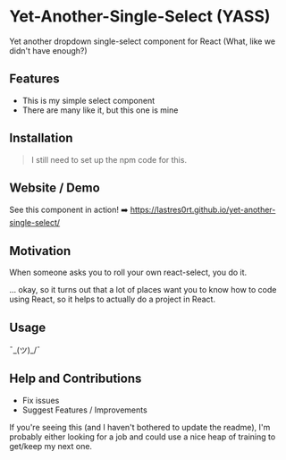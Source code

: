 # Yet-Another-Single-Select (YASS)
Yet another dropdown single-select component for React (What, like we didn't have enough?)
## Features
- This is my simple select component
- There are many like it, but this one is mine
## Installation
> I still need to set up the npm code for this.
## Website / Demo
See this component in action!
➡️ https://lastres0rt.github.io/yet-another-single-select/ 
## Motivation
When someone asks you to roll your own react-select, you do it.

... okay, so it turns out that a lot of places want you to know how to code using React, so it helps to actually do a project in React.
## Usage
¯\_(ツ)_/¯
## Help and Contributions
 - Fix issues
 - Suggest Features / Improvements

 If you're seeing this (and I haven't bothered to update the readme), I'm probably either looking for a job and could use a nice heap of training to get/keep my next one. 
